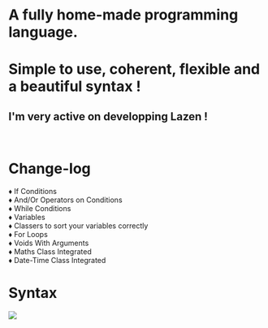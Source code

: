<h1>A fully home-made programming language.</h1>
<h1>Simple to use, coherent, flexible and a beautiful syntax !</h1>
<h2>I'm very active on developping Lazen !</h2>
<br>

<h1>Change-log</h1>

♦ If Conditions<br>
♦ And/Or Operators on Conditions<br>
♦ While Conditions<br>
♦ Variables<br>
♦ Classers to sort your variables correctly<br>
♦ For Loops<br>
♦ Voids With Arguments<br>
♦ Maths Class Integrated<br>
♦ Date-Time Class Integrated<br>



<h1>Syntax</h1>
<img src="http://image.noelshack.com/fichiers/2018/10/2/1520372927-capture.png"></img>
